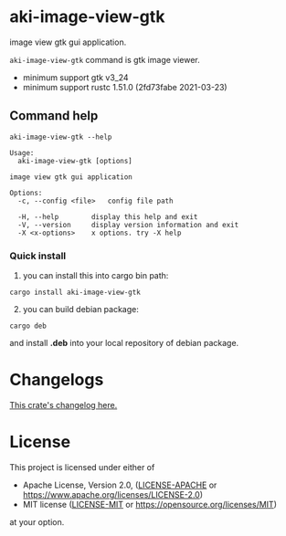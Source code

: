 # aki-image-view-gtk

image view gtk gui application.

`aki-image-view-gtk` command is gtk image viewer.

* minimum support gtk v3_24
* minimum support rustc 1.51.0 (2fd73fabe 2021-03-23)

## Command help

```
aki-image-view-gtk --help
```

```
Usage:
  aki-image-view-gtk [options]

image view gtk gui application

Options:
  -c, --config <file>   config file path

  -H, --help        display this help and exit
  -V, --version     display version information and exit
  -X <x-options>    x options. try -X help
```

### Quick install

1. you can install this into cargo bin path:

```
cargo install aki-image-view-gtk
```

2. you can build debian package:

```
cargo deb
```

and install **.deb** into your local repository of debian package.

# Changelogs

[This crate's changelog here.](https://github.com/aki-akaguma/aki-image-view-gtk/blob/main/CHANGELOG.md)

# License

This project is licensed under either of

 * Apache License, Version 2.0, ([LICENSE-APACHE](LICENSE-APACHE) or
   https://www.apache.org/licenses/LICENSE-2.0)
 * MIT license ([LICENSE-MIT](LICENSE-MIT) or
   https://opensource.org/licenses/MIT)

at your option.
